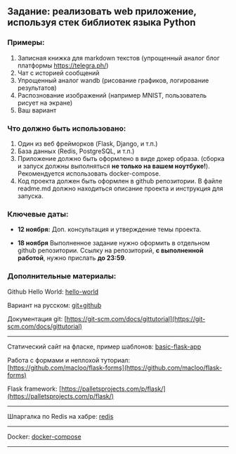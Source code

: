 

## Задание: реализовать web приложение, используя стек библиотек языка Python

### Примеры: 
1) Записная книжка для markdown текстов (упрощенный аналог блог платформы https://telegra.ph/)
2) Чат с историей сообщений 
3) Упрощенный аналог wandb (рисование графиков, логирование результатов)
4) Распознование изображений (например MNIST, пользователь рисует на экране)
5) Ваш вариант

### Что должно быть использовано: 
1. Один из веб фрейморков (Flask, Django, и т.п.)
2. База данных (Redis, PostgreSQL, и т.п.)
3. Приложение должно быть оформлено в виде докер образа. 
(сборка и запуск должны выполняться **не только на вашем ноутбуке!**). Рекомендуется использовать docker-compose.
4. Код проекта должен быть оформлен в github репозитории. В файле readme.md должно находиться описание проекта и инструкция для запуска.

### Ключевые даты:

* **12 ноября:** Доп. консультация и утверждение темы проекта.

* **18 ноября** Выполненное задание нужно оформить в отдельном github репозитории. 
Ссылку на репозиторий, **с выполненной работой**, нужно прислать **до 23:59**. 

### Дополнительные материалы:


Github Hello World: [hello-world](https://guides.github.com/activities/hello-world/)

Вариант на русском: [git+github](http://cs.mipt.ru/python/lessons/lab4)

Документация git: [https://git-scm.com/docs/gittutorial](https://git-scm.com/docs/gittutorial)

---

Статический сайт на фласке, пример шаблонов: [basic-flask-app](https://github.com/macloo/basic-flask-app])

Работа с формами и неплохой туториал: [https://github.com/macloo/flask-forms](https://github.com/macloo/flask-forms)

Flask framework: [https://palletsprojects.com/p/flask/](https://palletsprojects.com/p/flask/)

---
Шпаргалка по Redis на хабре: [redis](https://habr.com/ru/post/204354/)

---

Docker: [docker-compose](https://docs.docker.com/engine/docker-overview/)

---
